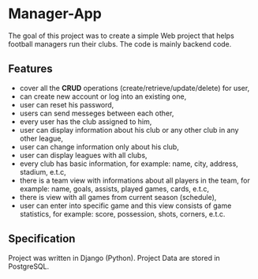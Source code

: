 # Manager-App
The goal of this project was to create a simple Web project that helps football managers run their clubs.
The code is mainly backend code.

## Features
- cover all the **CRUD** operations (create/retrieve/update/delete) for user,
- can create new account or log into an existing one,
- user can reset his password,
- users can send messeges between each other,
- every user has the club assigned to him,
- user can display information about his club or any other club in any other league,
- user can change information only about his club,
- user can display leagues with all clubs,
- every club has basic information, for example: name, city, address, stadium, e.t.c,
- there is a team view with informations about all players in the team, for example: name, goals, assists, played games, cards, e.t.c,
- there is view with all games from current season (schedule),
- user can enter into specific game and this view consists of game statistics, for example: score, possession, shots, corners, e.t.c. 

## Specification
Project was written in Django (Python).
Project 
Data are stored in PostgreSQL.
